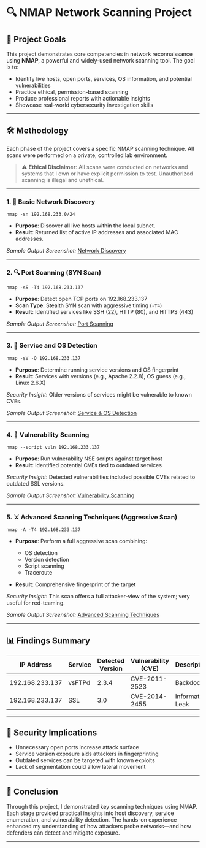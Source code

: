 # 🔍 NMAP Network Scanning Project

## 🧠 Project Goals

This project demonstrates core competencies in network reconnaissance using **NMAP**, a powerful and widely-used network scanning tool. The goal is to:

* Identify live hosts, open ports, services, OS information, and potential vulnerabilities
* Practice ethical, permission-based scanning
* Produce professional reports with actionable insights
* Showcase real-world cybersecurity investigation skills

---

## 🛠️ Methodology

Each phase of the project covers a specific NMAP scanning technique. All scans were performed on a private, controlled lab environment.

> ⚠️ **Ethical Disclaimer**: All scans were conducted on networks and systems that I own or have explicit permission to test. Unauthorized scanning is illegal and unethical.

---

### 1. 📡 Basic Network Discovery

```
nmap -sn 192.168.233.0/24
```

* **Purpose**: Discover all live hosts within the local subnet.
* **Result**: Returned list of active IP addresses and associated MAC addresses.

*Sample Output Screenshot:*
[Network Discovery](Screenshots/Network_Discovery.png)

---

### 2. 🔍 Port Scanning (SYN Scan)

```
nmap -sS -T4 192.168.233.137
```

* **Purpose**: Detect open TCP ports on 192.168.233.137
* **Scan Type**: Stealth SYN scan with aggressive timing (`-T4`)
* **Result**: Identified services like SSH (22), HTTP (80), and HTTPS (443)

*Sample Output Screenshot:*
[Port Scanning](Screenshots/Port_Scanning.png)

---

### 3. 🧬 Service and OS Detection

```
nmap -sV -O 192.168.233.137
```

* **Purpose**: Determine running service versions and OS fingerprint
* **Result**: Services with versions (e.g., Apache 2.2.8), OS guess (e.g., Linux 2.6.X)

*Security Insight*: Older versions of services might be vulnerable to known CVEs.

*Sample Output Screenshot:*
[Service & OS Detection](Screenshots/Service_and_OS_Detection.png)

---

### 4. 🚨 Vulnerability Scanning

```
nmap --script vuln 192.168.233.137
```

* **Purpose**: Run vulnerability NSE scripts against target host
* **Result**: Identified potential CVEs tied to outdated services

*Security Insight*: Detected vulnerabilities included possible CVEs related to outdated SSL versions.

*Sample Output Screenshot:*
[Vulnerability Scanning](Screenshots/Vulnerability_Scanning.png)

---

### 5. ⚔️ Advanced Scanning Techniques (Aggressive Scan)

```
nmap -A -T4 192.168.233.137
```

* **Purpose**: Perform a full aggressive scan combining:

  * OS detection
  * Version detection
  * Script scanning
  * Traceroute
* **Result**: Comprehensive fingerprint of the target

*Security Insight*: This scan offers a full attacker-view of the system; very useful for red-teaming.

*Sample Output Screenshot:*
[Advanced Scanning Techniques](screenshots/Advanced_Scanning_Techniques.png)

---

## 📊 Findings Summary

| IP Address      | Service      | Detected Version | Vulnerability (CVE) | Description                              |
| --------------- | ------------ | ---------------- | ------------------- | ---------------------------------------- |
| 192.168.233.137 | vsFTPd       | 2.3.4            | CVE-2011-2523       | Backdoor                                 |
| 192.168.233.137 | SSL          | 3.0              | CVE-2014-2455       | Information Leak                         |


---

## 🔐 Security Implications

* Unnecessary open ports increase attack surface
* Service version exposure aids attackers in fingerprinting
* Outdated services can be targeted with known exploits
* Lack of segmentation could allow lateral movement

---

## 🧾 Conclusion

Through this project, I demonstrated key scanning techniques using NMAP. Each stage provided practical insights into host discovery, service enumeration, and vulnerability detection. The hands-on experience enhanced my understanding of how attackers probe networks—and how defenders can detect and mitigate exposure.

---




